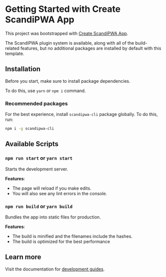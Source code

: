 # Getting Started with Create ScandiPWA App

This project was bootstrapped with [Create ScandiPWA App](https://docs.create-scandipwa-app.com/).

The ScandiPWA plugin system is available, along with all of the build-related features, but no additional packages are installed by default with this template.

## Installation

Before you start, make sure to install package dependencies.

To do this, use `yarn` or `npm i` command.

### Recommended packages

For the best experience, install `scandipwa-cli` package globally. To do this, run:

```bash
npm i -g scandipwa-cli
```

## Available Scripts

### `npm run start` or `yarn start`

Starts the development server.

**Features**:
- The page will reload if you make edits.
- You will also see any lint errors in the console.

### `npm run build` or `yarn build`

Bundles the app into static files for production.

**Features**:
- The build is minified and the filenames include the hashes.
- The build is optimized for the best performance

## Learn more

Visit the documentation for [development guides](https://docs.create-scandipwa-app.com).

